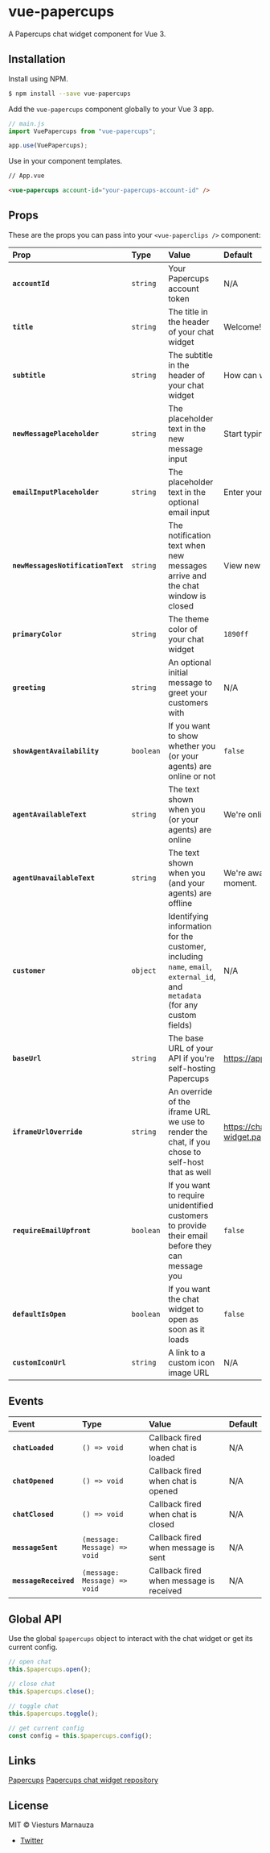 # vue-papercups

A Papercups chat widget component for Vue 3.

## Installation

Install using NPM.

```bash
$ npm install --save vue-papercups
```

Add the `vue-papercups` component globally to your Vue 3 app.

```js
// main.js
import VuePapercups from "vue-papercups";

app.use(VuePapercups);
```

Use in your component templates.

```html
// App.vue

<vue-papercups account-id="your-papercups-account-id" />
```

## Props

These are the props you can pass into your `<vue-paperclips />` component:

| Prop                              | Type      | Value                                                                                                                      | Default                          |
| :-------------------------------- | :-------- | :------------------------------------------------------------------------------------------------------------------------- | :------------------------------- |
| **`accountId`**                   | `string`  | Your Papercups account token                                                                                               | N/A                              |
| **`title`**                       | `string`  | The title in the header of your chat widget                                                                                | Welcome!                         |
| **`subtitle`**                    | `string`  | The subtitle in the header of your chat widget                                                                             | How can we help you?             |
| **`newMessagePlaceholder`**       | `string`  | The placeholder text in the new message input                                                                              | Start typing...                  |
| **`emailInputPlaceholder`**       | `string`  | The placeholder text in the optional email input                                                                           | Enter your email                 |
| **`newMessagesNotificationText`** | `string`  | The notification text when new messages arrive and the chat window is closed                                               | View new messages                |
| **`primaryColor`**                | `string`  | The theme color of your chat widget                                                                                        | `1890ff`                         |
| **`greeting`**                    | `string`  | An optional initial message to greet your customers with                                                                   | N/A                              |
| **`showAgentAvailability`**       | `boolean` | If you want to show whether you (or your agents) are online or not                                                         | `false`                          |
| **`agentAvailableText`**          | `string`  | The text shown when you (or your agents) are online                                                                        | We're online right now!          |
| **`agentUnavailableText`**        | `string`  | The text shown when you (and your agents) are offline                                                                      | We're away at the moment.        |
| **`customer`**                    | `object`  | Identifying information for the customer, including `name`, `email`, `external_id`, and `metadata` (for any custom fields) | N/A                              |
| **`baseUrl`**                     | `string`  | The base URL of your API if you're self-hosting Papercups                                                                  | https://app.papercups.io         |
| **`iframeUrlOverride`**           | `string`  | An override of the iframe URL we use to render the chat, if you chose to self-host that as well                            | https://chat-widget.papercups.io |
| **`requireEmailUpfront`**         | `boolean` | If you want to require unidentified customers to provide their email before they can message you                           | `false`                          |
| **`defaultIsOpen`**               | `boolean` | If you want the chat widget to open as soon as it loads                                                                    | `false`                          |
| **`customIconUrl`**               | `string`  | A link to a custom icon image URL                                                                                          | N/A                              |

## Events

| Event                 | Type                         | Value                                   | Default |
| :-------------------- | :--------------------------- | :-------------------------------------- | :------ |
| **`chatLoaded`**      | `() => void`                 | Callback fired when chat is loaded      | N/A     |
| **`chatOpened`**      | `() => void`                 | Callback fired when chat is opened      | N/A     |
| **`chatClosed`**      | `() => void`                 | Callback fired when chat is closed      | N/A     |
| **`messageSent`**     | `(message: Message) => void` | Callback fired when message is sent     | N/A     |
| **`messageReceived`** | `(message: Message) => void` | Callback fired when message is received | N/A     |

## Global API

Use the global `$papercups` object to interact with the chat widget or get its current config.

```js
// open chat
this.$papercups.open();

// close chat
this.$papercups.close();

// toggle chat
this.$papercups.toggle();

// get current config
const config = this.$papercups.config();
```

## Links

[Papercups](https://papercups.io/)
[Papercups chat widget repository](https://github.com/papercups-io/chat-widget)

## License

MIT © Viesturs Marnauza

- [Twitter](https://twitter.com/park_narrative)
